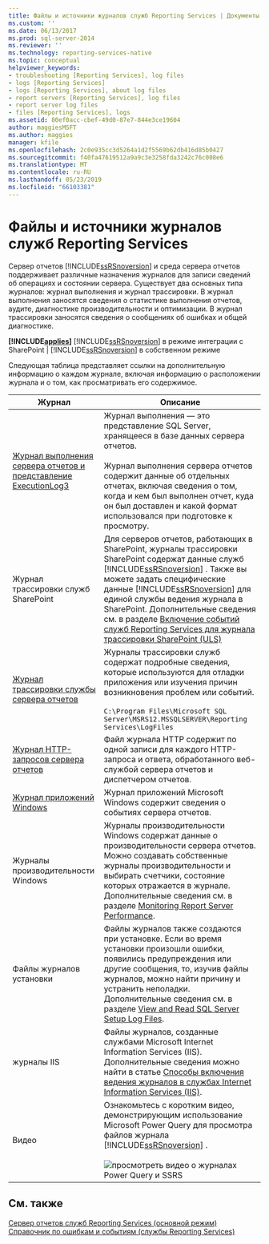 ```yaml
---
title: Файлы и источники журналов служб Reporting Services | Документы Майкрософт
ms.custom: ''
ms.date: 06/13/2017
ms.prod: sql-server-2014
ms.reviewer: ''
ms.technology: reporting-services-native
ms.topic: conceptual
helpviewer_keywords:
- troubleshooting [Reporting Services], log files
- logs [Reporting Services]
- logs [Reporting Services], about log files
- report servers [Reporting Services], log files
- report server log files
- files [Reporting Services], logs
ms.assetid: 80ef0acc-cbef-49d0-87e7-844e3ce19604
author: maggiesMSFT
ms.author: maggies
manager: kfile
ms.openlocfilehash: 2c0e935cc3d5264a1d2f5569b62db416d85b0427
ms.sourcegitcommit: f40fa47619512a9a9c3e3258fda3242c76c008e6
ms.translationtype: MT
ms.contentlocale: ru-RU
ms.lasthandoff: 05/23/2019
ms.locfileid: "66103381"
---
```

# <a name="reporting-services-log-files-and-sources"></a>Файлы и источники журналов служб Reporting Services
  Сервер отчетов [!INCLUDE[ssRSnoversion](../../../includes/ssrsnoversion-md.md)] и среда сервера отчетов поддерживает различные назначения журналов для записи сведений об операциях и состоянии сервера. Существует два основных типа журналов: журнал выполнения и журнал трассировки. В журнал выполнения заносятся сведения о статистике выполнения отчетов, аудите, диагностике производительности и оптимизации. В журнал трассировки заносятся сведения о сообщениях об ошибках и общей диагностике.  
  
 **[!INCLUDE[applies](../../includes/applies-md.md)]**  [!INCLUDE[ssRSnoversion](../../../includes/ssrsnoversion-md.md)] в режиме интеграции с SharePoint | [!INCLUDE[ssRSnoversion](../../../includes/ssrsnoversion-md.md)] в собственном режиме  
  
 Следующая таблица представляет ссылки на дополнительную информацию о каждом журнале, включая информацию о расположении журнала и о том, как просматривать его содержимое.  
  
|Журнал|Описание|  
|---------|-----------------|  
|[Журнал выполнения сервера отчетов и представление ExecutionLog3](report-server-executionlog-and-the-executionlog3-view.md)|Журнал выполнения — это представление SQL Server, хранящееся в базе данных сервера отчетов.<br /><br /> Журнал выполнения сервера отчетов содержит данные об отдельных отчетах, включая сведения о том, когда и кем был выполнен отчет, куда он был доставлен и какой формат использовался при подготовке к просмотру.|  
|Журнал трассировки служб SharePoint|Для серверов отчетов, работающих в SharePoint, журналы трассировки SharePoint содержат данные служб [!INCLUDE[ssRSnoversion](../../../includes/ssrsnoversion-md.md)] . Также вы можете задать специфические данные [!INCLUDE[ssRSnoversion](../../../includes/ssrsnoversion-md.md)] для единой службы ведения журнала в SharePoint. Дополнительные сведения см. в разделе [Включение событий служб Reporting Services для журнала трассировки SharePoint (ULS)](turn-on-reporting-services-events-for-the-sharepoint-trace-log-uls.md)|  
|[Журнал трассировки службы сервера отчетов](report-server-service-trace-log.md)|Журналы трассировки служб содержат подробные сведения, которые используются для отладки приложения или изучения причин возникновения проблем или событий.<br /><br /> `C:\Program Files\Microsoft SQL Server\MSRS12.MSSQLSERVER\Reporting Services\LogFiles`|  
|[Журнал HTTP-запросов сервера отчетов](report-server-http-log.md)|Файл журнала HTTP содержит по одной записи для каждого HTTP-запроса и ответа, обработанного веб-службой сервера отчетов и диспетчером отчетов.|  
|[Журнал приложений Windows](windows-application-log.md)|Журнал приложений Microsoft Windows содержит сведения о событиях сервера отчетов.|  
|Журналы производительности Windows|Журналы производительности Windows содержат данные о производительности сервера отчетов. Можно создавать собственные журналы производительности и выбирать счетчики, состояние которых отражается в журнале. Дополнительные сведения см. в разделе [Monitoring Report Server Performance](monitoring-report-server-performance.md).|  
|Файлы журналов установки|Файлы журналов также создаются при установке. Если во время установки произошли ошибки, появились предупреждения или другие сообщения, то, изучив файлы журналов, можно найти причину и устранить неполадки. Дополнительные сведения см. в разделе [View and Read SQL Server Setup Log Files](../../database-engine/install-windows/view-and-read-sql-server-setup-log-files.md).|  
|журналы IIS|Файлы журналов, созданные службами Microsoft Internet Information Services (IIS). Дополнительные сведения можно найти в статье [Способы включения ведения журналов в службах Internet Information Services (IIS)](https://support.microsoft.com/kb/313437).|  
|Видео|Ознакомьтесь с коротким видео, демонстрирующим использование Microsoft Power Query для просмотра файлов журнала [!INCLUDE[ssRSnoversion](../../../includes/ssrsnoversion-md.md)] .<br /><br /> ![просмотреть видео о журналах Power Query и SSRS](../media/generic-video-thumbnail.png "просмотреть видео о журналах Power Query и SSRS")|  
  
## <a name="see-also"></a>См. также  
 [Сервер отчетов служб Reporting Services (основной режим)](reporting-services-report-server-native-mode.md)   
 [Справочник по ошибкам и событиям (службы Reporting Services)](../troubleshooting/errors-and-events-reference-reporting-services.md)  
  
  
